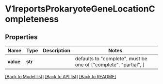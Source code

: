 # V1reportsProkaryoteGeneLocationCompleteness


## Properties
Name | Type | Description | Notes
------------ | ------------- | ------------- | -------------
**value** | **str** |  | defaults to "complete",  must be one of ["complete", "partial", ]

[[Back to Model list]](../README.md#documentation-for-models) [[Back to API list]](../README.md#documentation-for-api-endpoints) [[Back to README]](../README.md)



